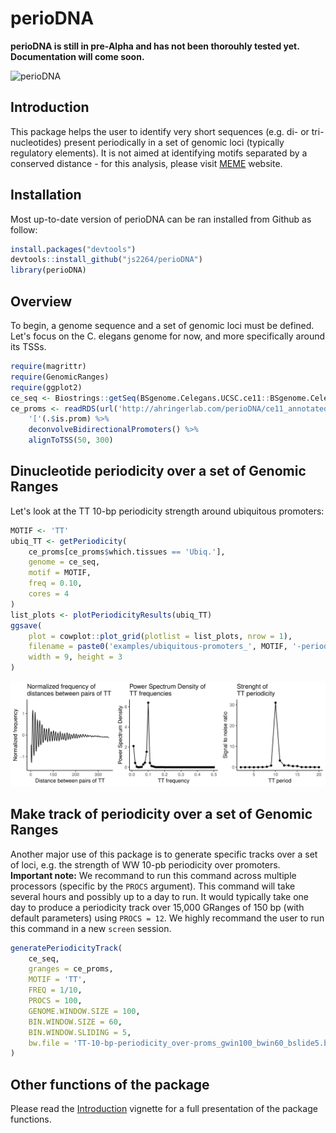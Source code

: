 # perioDNA

**perioDNA is still in pre-Alpha and has not been thorouhly tested yet.  
Documentation will come soon.**

![perioDNA](examples/png/TT-10bp-periodicity_tissue-spe-TSS.png)

## Introduction

This package helps the user to identify very short sequences (e.g. di- or 
tri-nucleotides) present periodically in a set of genomic loci (typically 
regulatory elements). It is not aimed at identifying motifs separated by a 
conserved distance - for this analysis, please visit [MEME](http://meme-suite.org)
website.

## Installation

Most up-to-date version of perioDNA can be ran installed from Github as follow:

```r
install.packages("devtools")
devtools::install_github("js2264/perioDNA")
library(perioDNA)
```

## Overview

To begin, a genome sequence and a set of genomic loci must be defined. Let's 
focus on the C. elegans genome for now, and more specifically around its TSSs. 

```r
require(magrittr)
require(GenomicRanges)
require(ggplot2)
ce_seq <- Biostrings::getSeq(BSgenome.Celegans.UCSC.ce11::BSgenome.Celegans.UCSC.ce11)
ce_proms <- readRDS(url('http://ahringerlab.com/perioDNA/ce11_annotated_REs.rds')) %>% 
    '['(.$is.prom) %>% 
    deconvolveBidirectionalPromoters() %>% 
    alignToTSS(50, 300)
```

## Dinucleotide periodicity over a set of Genomic Ranges

Let's look at the TT 10-bp periodicity strength around ubiquitous promoters:

```r
MOTIF <- 'TT'
ubiq_TT <- getPeriodicity(
    ce_proms[ce_proms$which.tissues == 'Ubiq.'], 
    genome = ce_seq, 
    motif = MOTIF, 
    freq = 0.10, 
    cores = 4
)
list_plots <- plotPeriodicityResults(ubiq_TT)
ggsave(
    plot = cowplot::plot_grid(plotlist = list_plots, nrow = 1),
    filename = paste0('examples/ubiquitous-promoters_', MOTIF, '-periodicity.pdf'), 
    width = 9, height = 3
)
``` 

![TT-periodicity](examples/png/ubiquitous-promoters_TT-periodicity.png)

## Make track of periodicity over a set of Genomic Ranges

Another major use of this package is to generate specific tracks 
over a set of loci, e.g. the strength of WW 10-pb periodicity over promoters.  
**Important note:** We recommand to run this command across multiple processors
(specific by the `PROCS` argument). This command will take several hours and
possibly up to a day to run. It would typically take one day to produce a periodicity
track over 15,000 GRanges of 150 bp (with default parameters) using `PROCS = 12`.
We highly recommand the user to run this command in a new `screen` session. 

```r
generatePeriodicityTrack(
    ce_seq,
    granges = ce_proms, 
    MOTIF = 'TT',
    FREQ = 1/10,
    PROCS = 100, 
    GENOME.WINDOW.SIZE = 100, 
    BIN.WINDOW.SIZE = 60, 
    BIN.WINDOW.SLIDING = 5, 
    bw.file = 'TT-10-bp-periodicity_over-proms_gwin100_bwin60_bslide5.bw'
)
```

## Other functions of the package

Please read the [Introduction](vignettes/Introduction.md) vignette 
for a full presentation of the package functions.

